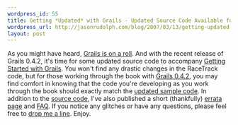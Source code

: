 ```yaml
--- 
wordpress_id: 55
title: Getting *Updated* with Grails - Updated Source Code Available for Grails 0.4.2
wordpress_url: http://jasonrudolph.com/blog/2007/03/13/getting-updated-with-grails-updated-source-code-available-for-grails-042/
layout: post
---
```

As you might have heard, [Grails is on a roll](http://jasonrudolph.com/blog/2007/03/12/grails-is-on-the-move/).  And with the recent release of Grails 0.4.2, it's time for some updated source code to accompany [Getting Started with Grails](http://infoq.com/minibooks/grails).  You won't find any drastic changes in the RaceTrack code, but for those working through the book with [Grails 0.4.2](http://dist.codehaus.org/grails/grails-bin-0.4.2.tar.gz), you may find comfort in knowing that the code you're developing as you work through the book should exactly match the  [updated sample code](http://jasonrudolph.com/downloads/gswg/gswg_source_0_4_2.zip).  In addition to the [source code](http://jasonrudolph.com/downloads/gswg/ "Source Code for Getting Started with Grails"), I've also published a short (thankfully) [errata page](http://jasonrudolph.com/gswg_errata.html "Errata for Getting Started with Grails") and [FAQ](http://jasonrudolph.com/gswg_faq.html "Frequently Asked Questions about Getting Started with Grails").  If you notice any glitches or have any questions, please feel free to [drop me a line](mailto:contact@jasonrudolph.com).  Enjoy.
